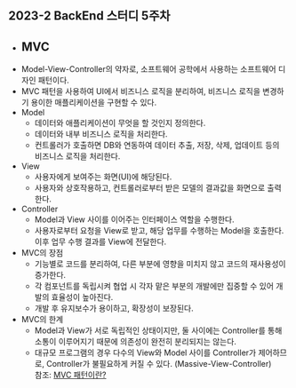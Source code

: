 ## 2023-2 BackEnd 스터디 5주차

- ## MVC
- Model-View-Controller의 약자로, 소프트웨어 공학에서 사용하는 소프트웨어 디자인 패턴이다.
- MVC 패턴을 사용하여 UI에서 비즈니스 로직을 분리하여, 비즈니스 로직을 변경하기 용이한 매플리케이션을 구현할 수 있다.
- Model
    - 데이터와 애플리케이션이 무엇을 할 것인지 정의한다.
    - 데이터와 내부 비즈니스 로직을 처리한다.
    - 컨트롤러가 호출하면 DB와 연동하여 데이터 추출, 저장, 삭제, 업데이트 등의 비즈니스 로직을 처리한다.
- View
    - 사용자에게 보여주는 화면(UI)에 해당된다.
    - 사용자와 상호작용하고, 컨트롤러로부터 받은 모델의 결과값을 화면으로 출력한다.
- Controller
    - Model과 View 사이를 이어주는 인터페이스 역할을 수행한다.
    - 사용자로부터 요청을 View로 받고, 해당 업무를 수행하는 Model을 호출한다. 이후 업무 수행 결과를 View에 전달한다.
- MVC의 장점
    - 기능별로 코드를 분리하여, 다른 부분에 영향을 미치지 않고 코드의 재사용성이 증가한다.
    - 각 컴포넌트를 독립시켜 협업 시 각자 맡은 부분의 개발에만 집중할 수 있어 개발의 효율성이 높아진다.
    - 개발 후 유지보수가 용이하고, 확장성이 보장된다.
- MVC의 한계
    - Model과 View가 서로 독립적인 상태이지만, 둘 사이에는 Controller를 통해 소통이 이루어지기 때문에 의존성이 완전히 분리되지는 않는다.
    - 대규모 프로그램의 경우 다수의 View와 Model 사이를 Controller가 제어하므로, Controller가 불필요하게 커질 수 있다. (Massive-View-Controller)<br/>
참조: [MVC 패턴이란?](https://velog.io/@seongwon97/MVC-%ED%8C%A8%ED%84%B4%EC%9D%B4%EB%9E%80)